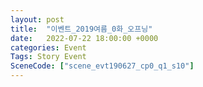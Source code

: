 ```yaml
---
layout: post
title:  "이벤트_2019여름_0화_오프닝"
date:   2022-07-22 18:00:00 +0000
categories: Event
Tags: Story Event
SceneCode: ["scene_evt190627_cp0_q1_s10"]
---
```


